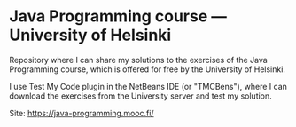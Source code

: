 # Java Programming course — University of Helsinki
Repository where I can share my solutions to the exercises of the Java Programming course, which is offered for free by the University of Helsinki.

I use Test My Code plugin in the NetBeans IDE (or "TMCBens"), where I can download the exercises from the University server and test my solution.

Site: https://java-programming.mooc.fi/
